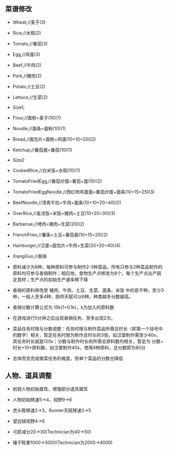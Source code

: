 

## 菜谱修改

- Wheat,//麦子(3)
- Rice,//水稻(2)
- Tomato,//番茄(3)
- Egg,//鸡蛋(3)
- Beef,//牛肉(2)
- Pork,//猪肉(2)
- Potato,//土豆(2)
- Lettuce,//生菜(2)
- Size1,
- Flour,//面粉=麦子(10)(1)
- Noodle,//面条=面粉(10)(1)
- Bread,//面包片=面粉+鸡蛋(10+10=20)(2)
- Ketchup,//番茄酱=番茄(10)(1)
- Size2
- CookedRice,//白米饭=水稻(10)(1)
- TomatoFriedEgg,//番茄炒蛋=番茄+蛋(10)(2)
- TomatoFriedEggNoodle,//西红柿鸡蛋面=番茄炒蛋+面条(10+15=25)(3)
- BeefNoodle,//清青牛拉=牛肉+面条(10+10+20=40)(2)
- OverRice,//盖浇饭=米饭+猪肉+土豆(10+20=30)(3)
- Barbecue,//烤肉=猪肉+生菜(20)(2)
- FrenchFries,//薯条=土豆+番茄酱(10+15=25)(2)
- Hamburger,//汉堡=面包片+牛肉+生菜(20+20=40)(4)
- XiangGuo,//香锅

- 原料减少为8种，每种原料可参与制作2-3种菜品，所有只参与2种菜品制作的原料均可参与香锅制作；相应地，食物生产点修改为8个，每个生产点出产固定食材；生产点的初始生产速率稍下降

- 香锅的原料修改至 猪肉、牛肉、土豆、生菜、面条、米饭 中的若干种，至少3种，一般人至多4种，厨师天赋可以6种。种类越多分数越高。
- 香锅分数计算公式为 15k(1+0.1k)，k为加入的原料数
- 在游戏进行5分钟之后出现香锅任务，至多出现2次。

- 菜品任务时限与分数调整：任务时限与制作菜品所需总时长（即第一个括号中的数字）相关，暂定任务时限为制作总时长的3倍，如汉堡制作需至少40s，其任务时长就是120s；分数与制作时长和所需总原料数均相关，暂定为 分数=时长+10*原料数，如汉堡制作40s，使用4种原料，总分数即为80分

- 总体而言完成做菜任务的难度，但单个菜品的分数也降低

## 人物、道具调整

- 削弱人物初始属性，增强部分道具属性

- 人物初始移速5->4，视野9->6
- 虎头鞋移速2->3，Runner天赋移速3->5

- 望远镜视野4->6

- 弓箭减分20->30(Technician为40->50)

- 锤子眩晕1000->3000(Technician为2000->4000)
